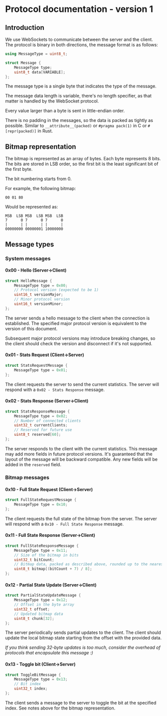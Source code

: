 # Protocol documentation - version 1

## Introduction

We use WebSockets to communicate between the server and the client. The protocol is binary in both 
directions, the message format is as follows:

```cpp
using MessageType = uint8_t;

struct Message {
    MessageType type;
    uint8_t data[VARIABLE];
};
```

The message type is a single byte that indicates the type of the message.

The message data length is variable, there's no length specifier, as that matter is handled by the 
WebSocket protocol.

Every value larger than a byte is sent in little-endian order.

There is no padding in the messages, so the data is packed as tightly as possible. Similar to 
`__attribute__(packed)` or `#pragma pack(1)` in C or `#[repr(packed)]` in Rust.

## Bitmap representation

The bitmap is represented as an array of bytes. Each byte represents 8 bits. The bits are stored in
LSB order, so the first bit is the least significant bit of the first byte. 

The bit numbering starts from 0.

For example, the following bitmap:

```
00 01 80
```

Would be represented as:

```
MSB  LSB MSB  LSB MSB  LSB
7      0 7      0 7      0
|      | |      | |      |
00000000 00000001 10000000
```

## Message types

### System messages

#### 0x00 - Hello (Server->Client)

```c
struct HelloMessage {
    MessageType type = 0x00;
    // Protocol version (expected to be 1)
    uint16_t versionMajor;
    // Minor protocol version
    uint16_t versionMinor;
};
```

The server sends a hello message to the client when the connection is established. The specified 
major protocol version is equivalent to the version of this document.

Subsequent major protocol versions may introduce breaking changes, so the client should check the 
version and disconnect if it's not supported.

#### 0x01 - Stats Request (Client->Server)

```c
struct StatsRequestMessage {
    MessageType type = 0x01;
};
```

The client requests the server to send the current statistics. The server will respond with a 
`0x02 - Stats Response` message.

#### 0x02 - Stats Response (Server->Client)

```c
struct StatsResponseMessage {
    MessageType type = 0x02;
    // Number of connected clients
    uint32_t currentClients;
    // Reserved for future use
    uint8_t reserved[60];
};
```

The server responds to the client with the current statistics. This message may add more fields in
future protocol versions. It's guaranteed that the layout of the message will be backward compatible.
Any new fields will be added in the `reserved` field.

### Bitmap messages

#### 0x10 - Full State Request (Client->Server)

```c
struct FullStateRequestMessage {
    MessageType type = 0x10;
};
```

The client requests the full state of the bitmap from the server. The server will respond with a 
`0x10 - Full State Response` message.

#### 0x11 - Full State Response (Server->Client)

```c
struct FullStateResponseMessage {
    MessageType type = 0x11;
    // Size of the bitmap in bits
    uint32_t bitCount;
    // Bitmap data, packed as described above, rounded up to the nearest byte
    uint8_t bitmap[(bitCount + 7) / 8];
};
```

#### 0x12 - Partial State Update (Server->Client)

```c
struct PartialStateUpdateMessage {
    MessageType type = 0x12;
    // Offset in the byte array
    uint32_t offset;
    // Updated bitmap data
    uint8_t chunk[32];
};
```

The server periodically sends partial updates to the client. The client should update the local 
bitmap state starting from the offset with the provided data.

*If you think sending 32-byte updates is too much, consider the overhead of protocols that 
encapsulate this message :)*

#### 0x13 - Toggle bit (Client->Server)

```c
struct ToggleBitMessage {
    MessageType type = 0x13;
    // Bit index
    uint32_t index;
};
```

The client sends a message to the server to toggle the bit at the specified index. See notes above 
for the bitmap representation.
